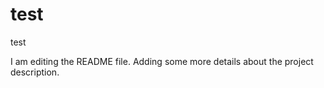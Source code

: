 # test
test

I am editing the README file. Adding some more details about the project description.

